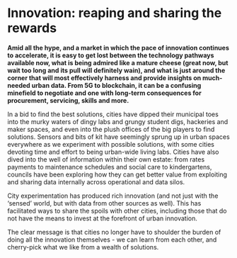 # Innovation: reaping and sharing the rewards

**Amid all the hype, and a market in which the pace of innovation continues to accelerate, it is easy to get lost between the technology pathways available now, what is being admired like a mature cheese \(great now, but wait too long and its pull will definitely wain\), and what is just around the corner that will most effectively harness and provide insights on much-needed urban data. From 5G to blockchain, it can be a confusing minefield to negotiate and one with long-term consequences for procurement, servicing, skills and more.**

In a bid to find the best solutions, cities have dipped their municipal toes into the murky waters of dingy labs and grungy student digs, hackeries and maker spaces, and even into the plush offices of the big players to find solutions. Sensors and bits of kit have seemingly sprung up in urban spaces everywhere as we experiment with possible solutions, with some cities devoting time and effort to being urban-wide living labs. Cities have also dived into the well of information within their own estate: from rates payments to maintenance schedules and social care to kindergartens, councils have been exploring how they can get better value from exploiting and sharing data internally across operational and data silos.

City experimentation has produced rich innovation \(and not just with the ‘sensed’ world, but with data from other sources as well\). This has facilitated ways to share the spoils with other cities, including those that do not have the means to invest at the forefront of urban innovation.

The clear message is that cities no longer have to shoulder the burden of doing all the innovation themselves - we can learn from each other, and cherry-pick what we like from a wealth of solutions.


